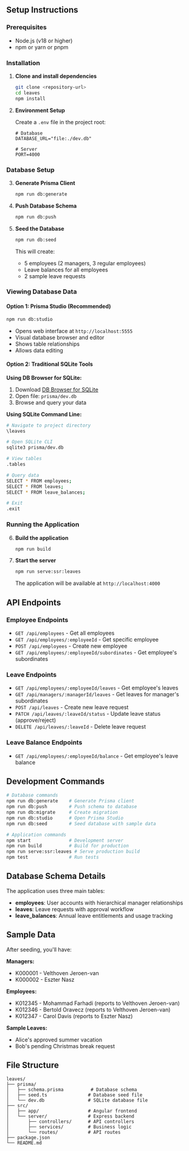 ## Setup Instructions

### Prerequisites

- Node.js (v18 or higher)
- npm or yarn or pnpm

### Installation

1. **Clone and install dependencies**

   ```bash
   git clone <repository-url>
   cd leaves
   npm install
   ```

2. **Environment Setup**

   Create a `.env` file in the project root:

   ```env
   # Database
   DATABASE_URL="file:./dev.db"

   # Server
   PORT=4000
   ```

### Database Setup

3. **Generate Prisma Client**

   ```bash
   npm run db:generate
   ```

4. **Push Database Schema**

   ```bash
   npm run db:push
   ```

5. **Seed the Database**

   ```bash
   npm run db:seed
   ```

   This will create:

   - 5 employees (2 managers, 3 regular employees)
   - Leave balances for all employees
   - 2 sample leave requests

### Viewing Database Data

#### Option 1: Prisma Studio (Recommended)

```bash
npm run db:studio
```

- Opens web interface at `http://localhost:5555`
- Visual database browser and editor
- Shows table relationships
- Allows data editing

#### Option 2: Traditional SQLite Tools

**Using DB Browser for SQLite:**

1. Download [DB Browser for SQLite](https://sqlitebrowser.org/)
2. Open file: `prisma/dev.db`
3. Browse and query your data

**Using SQLite Command Line:**

```bash
# Navigate to project directory
\leaves

# Open SQLite CLI
sqlite3 prisma/dev.db

# View tables
.tables

# Query data
SELECT * FROM employees;
SELECT * FROM leaves;
SELECT * FROM leave_balances;

# Exit
.exit
```

### Running the Application

6. **Build the application**

   ```bash
   npm run build
   ```

7. **Start the server**

   ```bash
   npm run serve:ssr:leaves
   ```

   The application will be available at `http://localhost:4000`

## API Endpoints

### Employee Endpoints

- `GET /api/employees` - Get all employees
- `GET /api/employees/:employeeId` - Get specific employee
- `POST /api/employees` - Create new employee
- `GET /api/employees/:employeeId/subordinates` - Get employee's subordinates

### Leave Endpoints

- `GET /api/employees/:employeeId/leaves` - Get employee's leaves
- `GET /api/managers/:managerId/leaves` - Get leaves for manager's subordinates
- `POST /api/leaves` - Create new leave request
- `PATCH /api/leaves/:leaveId/status` - Update leave status (approve/reject)
- `DELETE /api/leaves/:leaveId` - Delete leave request

### Leave Balance Endpoints

- `GET /api/employees/:employeeId/balance` - Get employee's leave balance

## Development Commands

```bash
# Database commands
npm run db:generate    # Generate Prisma client
npm run db:push        # Push schema to database
npm run db:migrate     # Create migration
npm run db:studio      # Open Prisma Studio
npm run db:seed        # Seed database with sample data

# Application commands
npm start              # Development server
npm run build          # Build for production
npm run serve:ssr:leaves # Serve production build
npm test               # Run tests
```

## Database Schema Details

The application uses three main tables:

- **employees**: User accounts with hierarchical manager relationships
- **leaves**: Leave requests with approval workflow
- **leave_balances**: Annual leave entitlements and usage tracking

## Sample Data

After seeding, you'll have:

**Managers:**

- K000001 - Velthoven Jeroen-van
- K000002 - Eszter Nasz

**Employees:**

- K012345 - Mohammad Farhadi (reports to Velthoven Jeroen-van)
- K012346 - Bertold Oravecz (reports to Velthoven Jeroen-van)
- K012347 - Carol Davis (reports to Eszter Nasz)

**Sample Leaves:**

- Alice's approved summer vacation
- Bob's pending Christmas break request

## File Structure

```
leaves/
├── prisma/
│   ├── schema.prisma          # Database schema
│   ├── seed.ts               # Database seed file
│   └── dev.db                # SQLite database file
├── src/
│   ├── app/                  # Angular frontend
│   └── server/               # Express backend
│       ├── controllers/      # API controllers
│       ├── services/         # Business logic
│       └── routes/           # API routes
├── package.json
└── README.md
```
